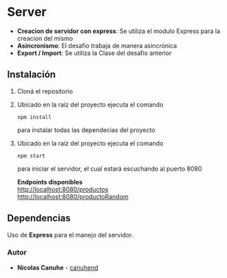 # Server

-   **Creacion de servidor con express**: Se utiliza el modulo Express para la creacion del mismo
-   **Asincronismo**: El desafio trabaja de manera asincrónica
-   **Export / Import**: Se utiliza la Clase del desafio anterior


## Instalación

1.  Cloná el repositorio
    
2.  Ubicado en la raíz del proyecto ejecuta el comando
    ```
    npm install
    ```
    para instalar todas las dependecias del proyecto
    
3.  Ubicado en la raíz del proyecto ejecuta el comando
    
    ```
    npm start
    ```
    para iniciar el servidor, el cual estará escuchando al puerto 8080
    
    **Endpoints disponibles**  
    [http://localhost:8080/productos](http://localhost:8080/productos/)  
    [http://localhost:8080/productoRandom](http://localhost:8080/productoRandom/)

## Dependencias

Uso de **Express** para el manejo del servidor.


### Autor

-   **Nicolas Canuhe**  -  [canuhend](https://github.com/canuhend)
